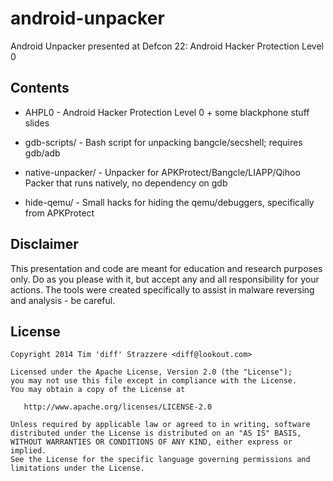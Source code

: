 android-unpacker
================

Android Unpacker presented at Defcon 22: Android Hacker Protection Level 0

Contents
--------

 - AHPL0 - Android Hacker Protection Level 0 + some blackphone stuff slides

 - gdb-scripts/ - Bash script for unpacking bangcle/secshell; requires gdb/adb
 - native-unpacker/ - Unpacker for APKProtect/Bangcle/LIAPP/Qihoo Packer that runs natively, no dependency on gdb
 - hide-qemu/ - Small hacks for hiding the qemu/debuggers, specifically from APKProtect

Disclaimer
----------

This presentation and code are meant for education and research purposes only. Do as you please with it, but accept any and all responsibility for your actions. The tools were created specifically to assist in malware reversing and analysis - be careful.

License
-------

    Copyright 2014 Tim 'diff' Strazzere <diff@lookout.com>

    Licensed under the Apache License, Version 2.0 (the "License");
    you may not use this file except in compliance with the License.
    You may obtain a copy of the License at

       http://www.apache.org/licenses/LICENSE-2.0

    Unless required by applicable law or agreed to in writing, software
    distributed under the License is distributed on an "AS IS" BASIS,
    WITHOUT WARRANTIES OR CONDITIONS OF ANY KIND, either express or implied.
    See the License for the specific language governing permissions and
    limitations under the License.
